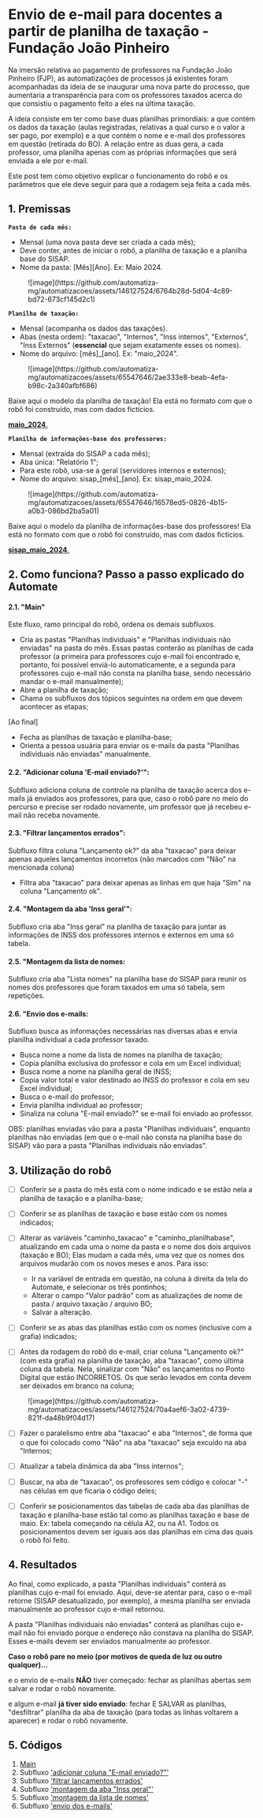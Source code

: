 # Envio de e-mail para docentes a partir de planilha de taxação - Fundação João Pinheiro

Na imersão relativa ao pagamento de professores na Fundação João Pinheiro (FJP), as automatizações de processos já existentes foram acompanhadas da ideia de se inaugurar uma nova parte do processo, que aumentaria a transparência para com os professores taxados acerca do que consistiu o pagamento feito a eles na última taxação. 

A ideia consiste em ter como base duas planilhas primordiais: a que contém os dados da taxação (aulas registradas, relativas a qual curso e o valor a ser pago, por exemplo) e a que contém o nome e e-mail dos professores em questão (retirada do BO). A relação entre as duas gera, a cada professor, uma planilha apenas com as próprias informações que será enviada a ele por e-mail. 

<!-- more -->

Este post tem como objetivo explicar o funcionamento do robô e os parâmetros que ele deve seguir para que a rodagem seja feita a cada mês.

## 1. Premissas
**`Pasta de cada mês:`**

- Mensal (uma nova pasta deve ser criada a cada mês); 
- Deve conter, antes de iniciar o robô, a planilha de taxação e a planilha base do SISAP. 
- Nome da pasta: [Mês][Ano]. Ex: Maio 2024.

<figure markdown="span">
![image](https://github.com/automatiza-mg/automatizacoes/assets/146127524/6764b28d-5d04-4c89-bd72-673cf145d2c1)
  <figcaption></figcaption>
</figure>


**`Planilha de taxação:`**

- Mensal (acompanha os dados das taxações).
- Abas (nesta ordem): "taxacao", "Internos", "Inss internos", "Externos", "Inss Externos" (**essencial** que sejam exatamente esses os nomes).
- Nome do arquivo: [mês]_[ano]. Ex: "maio_2024".

<figure markdown="span">
![image](https://github.com/automatiza-mg/automatizacoes/assets/65547646/2ae333e8-beab-4efa-b98c-2a340afbf686)
  <figcaption></figcaption>
</figure>

Baixe aqui o modelo da planilha de taxação! Ela está no formato com que o robô foi construído, mas com dados fictícios.

<a href="../assets/maio_2024.xlsx" download="maio_2024.xlsx">**maio_2024**.</a>


**`Planilha de informações-base dos professores:`**

- Mensal (extraída do SISAP a cada mês);
- Aba única: "Relatório 1";
- Para este robô, usa-se a geral (servidores internos e externos);
- Nome do arquivo: sisap_[mês]_[ano]. Ex: sisap_maio_2024.

<figure markdown="span">
![image](https://github.com/automatiza-mg/automatizacoes/assets/65547646/16578ed5-0826-4b15-a0b3-086bd2ba5a01)
  <figcaption></figcaption>
</figure>

Baixe aqui o modelo da planilha de informações-base dos professores! Ela está no formato com que o robô foi construído, mas com dados fictícios.

<a href="../assets/sisap_maio_2024.xlsx" download="sisap_maio_2024.xlsx">**sisap_maio_2024**.</a>


## 2. Como funciona? Passo a passo explicado do Automate

#### 2.1. **"Main"**

Este fluxo, ramo principal do robô, ordena os demais subfluxos. 

- Cria as pastas "Planilhas individuais" e "Planilhas individuais não enviadas" na pasta do mês. Essas pastas conterão as planilhas de cada professor (a primeira para professores cujo e-mail foi encontrado e, portanto, foi possível enviá-lo automaticamente, e a segunda para professores cujo e-mail não consta na planilha base, sendo necessário mandar o e-mail manualmente);
- Abre a planilha de taxação;
- Chama os subfluxos dos tópicos seguintes na ordem em que devem acontecer as etapas;
  
[Ao final]

- Fecha as planilhas de taxação e planilha-base;
- Orienta a pessoa usuária para enviar os e-mails da pasta "Planilhas individuais não enviadas" manualmente.


#### 2.2. **"Adicionar coluna 'E-mail enviado?'":**

Subfluxo adiciona coluna de controle na planilha de taxação acerca dos e-mails já enviados aos professores, para que, caso o robô pare no meio do percurso e precise ser rodado novamente, um professor que já recebeu e-mail não receba novamente.

#### 2.3. **"Filtrar lançamentos errados":**

Subfluxo filtra coluna "Lançamento ok?" da aba "taxacao" para deixar apenas aqueles lançamentos incorretos (não marcados com "Não" na mencionada coluna)

- Filtra aba "taxacao" para deixar apenas as linhas em que haja "Sim" na coluna "Lançamento ok".

#### 2.4. **"Montagem da aba 'Inss geral'":**

Subfluxo cria aba "Inss geral" na planilha de taxação para juntar as informações de INSS dos professores internos e externos em uma só tabela.

#### 2.5. **"Montagem da lista de nomes:**

Subfluxo cria aba "Lista nomes" na planilha base do SISAP para reunir os nomes dos professores que foram taxados em uma só tabela, sem repetições. 

#### 2.6. **"Envio dos e-mails:**

Subfluxo busca as informações necessárias nas diversas abas e envia planilha individual a cada professor taxado.

- Busca nome a nome da lista de nomes na planilha de taxação;
- Copia planilha exclusiva do professor e cola em um Excel individual;
- Busca nome a nome na planilha geral de INSS;
- Copia valor total e valor destinado ao INSS do professor e cola em seu Excel individual;
- Busca o e-mail do professor;
- Envia planilha individual ao professor;
- Sinaliza na coluna "E-mail enviado?" se e-mail foi enviado ao professor.

OBS: planilhas enviadas vão para a pasta "Planilhas individuais", enquanto planilhas não enviadas (em que o e-mail não consta na planilha base do SISAP) vão para a pasta "Planilhas individuais não enviadas". 



## 3. Utilização do robô

- [ ] Conferir se a pasta do mês está com o nome indicado e se estão nela a planilha de taxação e a planilha-base;
- [ ] Conferir se as planilhas de taxação e base estão com os nomes indicados;
- [ ] Alterar as variáveis "caminho_taxacao" e "caminho_planilhabase", atualizando em cada uma o nome da pasta e o nome dos dois arquivos (taxação e BO);
    Elas mudam a cada mês, uma vez que os nomes dos arquivos mudarão com os novos meses e anos. Para isso:
    - Ir na variável de entrada em questão, na coluna à direita da tela do Automate, e selecionar os três pontinhos;
    - Alterar o campo "Valor padrão" com as atualizações de nome de pasta / arquivo taxação / arquivo BO;
    - Salvar a alteração.

- [ ] Conferir se as abas das planilhas estão com os nomes (inclusive com a grafia) indicados;
- [ ] Antes da rodagem do robô do e-mail, criar coluna "Lançamento ok?" (com esta grafia) na planilha de taxação, aba "taxacao", como última coluna da tabela. Nela, sinalizar com "Não" os lançamentos no Ponto Digital que estão INCORRETOS. Os que serão levados em conta devem ser deixados em branco na coluna;

<figure markdown="span">
![image](https://github.com/automatiza-mg/automatizacoes/assets/146127524/70a4aef6-3a02-4739-821f-da48b9f04d17)
  <figcaption></figcaption>
</figure>


- [ ] Fazer o paralelismo entre aba "taxacao" e aba "Internos", de forma que o que foi colocado como "Não" na aba "taxacao" seja excuído na aba "Internos;
- [ ] Atualizar a tabela dinâmica da aba "Inss internos";
- [ ] Buscar, na aba de "taxacao", os professores sem código e colocar "-" nas células em que ficaria o código deles; 
- [ ] Conferir se posicionamentos das tabelas de cada aba das planilhas de taxação e planilha-base estão tal como as planilhas taxação e base de maio. Ex: tabela começando na célula A2, ou na A1. Todos os posicionamentos devem ser iguais aos das planilhas em cima das quais o robô foi feito.



## 4. Resultados

Ao final, como explicado, a pasta "Planilhas individuais" conterá as planilhas cujo e-mail foi enviado. Aqui, deve-se atentar para, caso o e-mail retorne (SISAP desatualizado, por exemplo), a mesma planilha ser enviada manualmente ao professor cujo e-mail retornou.

A pasta "Planilhas individuais não enviadas" conterá as planilhas cujo e-mail não foi enviado porque o endereço não constava na planilha do SISAP. Esses e-mails devem ser enviados manualmente ao professor. 


**Caso o robô pare no meio (por motivos de queda de luz ou outro qualquer)...**

e o envio de e-mails **NÃO** tiver começado: fechar as planilhas abertas sem salvar e rodar o robô novamente.

e algum e-mail **já tiver sido enviado**: fechar E SALVAR as planilhas, "desfiltrar" planilha da aba de taxação (para todas as linhas voltarem a aparecer) e rodar o robô novamente.


## 5. Códigos

1. [Main](https://raw.githubusercontent.com/automatiza-mg/biblioteca-de-robos/refs/heads/main/robos/fjp_email/fjp_email_main.txt)
2. Subfluxo ['adicionar coluna "E-mail enviado?"'](https://raw.githubusercontent.com/automatiza-mg/biblioteca-de-robos/refs/heads/main/robos/fjp_email/fjp_email_colunaemail.txt)
3. Subfluxo ['filtrar lançamentos errados'](https://raw.githubusercontent.com/automatiza-mg/biblioteca-de-robos/refs/heads/main/robos/fjp_email/fjp_email_lancamentook.txt)
4. Subfluxo ['montagem da aba "Inss geral"'](https://raw.githubusercontent.com/automatiza-mg/biblioteca-de-robos/refs/heads/main/robos/fjp_email/fjp_email_inssgeral.txt)
5. Subfluxo ['montagem da lista de nomes'](https://raw.githubusercontent.com/automatiza-mg/biblioteca-de-robos/refs/heads/main/robos/fjp_email/fjp_email_listanomes.txt)
6. Subfluxo ['envio dos e-mails'](https://raw.githubusercontent.com/automatiza-mg/biblioteca-de-robos/refs/heads/main/robos/fjp_email/fjp_email_enviar.txt)
